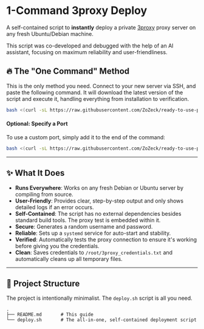 # 1-Command 3proxy Deploy

A self-contained script to **instantly** deploy a private [3proxy](https://github.com/3proxy/3proxy) proxy server on any fresh Ubuntu/Debian machine.

This script was co-developed and debugged with the help of an AI assistant, focusing on maximum reliability and user-friendliness.

## 🔥 The "One Command" Method

This is the only method you need. Connect to your new server via SSH, and paste the following command. It will download the latest version of the script and execute it, handling everything from installation to verification.

```bash
bash <(curl -sL https://raw.githubusercontent.com/ZoZeck/ready-to-use-proxy/main/deploy.sh)
```

#### **Optional: Specify a Port**

To use a custom port, simply add it to the end of the command:
```bash
bash <(curl -sL https://raw.githubusercontent.com/ZoZeck/ready-to-use-proxy/main/deploy.sh) 8080
```

---

## ✨ What It Does

-   **Runs Everywhere**: Works on any fresh Debian or Ubuntu server by compiling from source.
-   **User-Friendly**: Provides clear, step-by-step output and only shows detailed logs if an error occurs.
-   **Self-Contained**: The script has no external dependencies besides standard build tools. The proxy test is embedded within it.
-   **Secure**: Generates a random username and password.
-   **Reliable**: Sets up a `systemd` service for auto-start and stability.
-   **Verified**: Automatically tests the proxy connection to ensure it's working before giving you the credentials.
-   **Clean**: Saves credentials to `/root/3proxy_credentials.txt` and automatically cleans up all temporary files.

---

## 📂 Project Structure

The project is intentionally minimalist. The `deploy.sh` script is all you need.

```text
.
├── README.md       # This guide
└── deploy.sh       # The all-in-one, self-contained deployment script
```